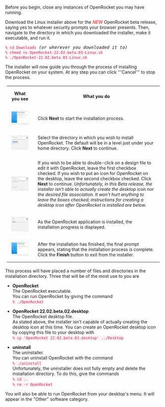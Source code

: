 <style>
	code {
    color: #c7254e;
    background-color: #f9f2f4;
  }
	th, td {
	  padding: 15px;
	}
  table {
	  padding: 5px;
	}
</style>
Before you begin, close any instances of OpenRocket you may have
running.
	
Download the Linux installer above for the <font
color="red"><i>NEW</i></font> OpenRocket beta release, saying yes to
whatever security prompts your browser presents. Then, navigate to the
directory in which you downloaded the installer, make it executable,
and run it.
<html>
<pre>
<code>% cd Downloads</code> <em>(or wherever you downloaded it to)</em>
<code>% chmod +x OpenRocket-22.02.beta.03-Linux.sh
% ./OpenRocket-22.02.beta.03-Linux.sh</code>
</pre>
</html>

The installer will now guide you through the process of installing
OpenRocket on your system. At any step you can click '''Cancel''' to
stop the process.
<html>
  <table class="left">
    <tr>
        <th style="text-align:center">
		  What you see
	    </th>
		<th style="text-align:center">
		  What you do
	    </th>
    </tr>
    <tr>
      <td>
        <img src="downloads/instructions/img/Linux_22.02.beta.02/linux-1.png" alt="Installation Wizard Welcome" width="240">
      </td>
      <td>
        Click <strong>Next</strong> to start the installation process.
      </td>
    </tr>
    <tr>
      <td>
        <img src="downloads/instructions/img/Linux_22.02.beta.02/linux-2.png" alt="Select Destination Directory" width="240">
      </td>
      <td>
        Select the directory in which you wish to install OpenRocket. The
        default will be in a level just under your home directory. Click
        <strong>Next</strong> to continue.
      </td>
    </tr>
    <tr>
      <td>
	    <img src="downloads/instructions/img/Linux_22.02.beta.02/linux-3.png" alt="Enable File Association" width="240">
	  </td>
      <td>
	    If you wish to be able to double-click on a design file to
		edit it with OpenRocket, leave the first checkbox checked. If
		you wish to put an icon for OpenRocket on the desktop, leave
		the second checkbox checked. Click <strong>Next</strong> to
		continue. <em>Unfortunately, in this Beta release, the installer
		isn't able to actually create the desktop icon nor the desired
		file association. It won't hurt anything to leave the boxes
		checked; instructions for creating a desktop icon after
		OpenRocket is installed are below.</em>
      </td>
    </tr>
    <tr>
      <td>
	    <img src="downloads/instructions/img/Linux_22.02.beta.02/linux-4.png" alt="Installation Progress" width="240">
      </td>
      <td>
	    As the OpenRocket application is installed, the installation
	    progress is displayed.
	  </td>
    </tr>
    <tr>
      <td>
	    <img src="downloads/instructions/img/Linux_22.02.beta.02/linux-5.png" alt="Final Prompt" width="240">
	  </td>
      <td>
	    After the installation has finished, the final prompt appears,
	    stating that the installation process is complete. Click the
	    <strong>Finish</strong> button to exit from the installer.
	  </td>
    </tr>
  </table>
</html>

This process will have placed a number of files and directories in the
installation directory. Three that will be of the most use to you are

- **OpenRocket**\
  The OpenRocket executable.\
  You can run OpenRocket by giving the command\
  ```% ./OpenRocket```
  
- **OpenRocket 22.02.beta.02.desktop**\
  The OpenRocket desktop file.\
  As stated above, the installer isn't capable of actually creating the desktop icon at this time. You can create an OpenRocket desktop icon by copying this file to your desktop with\
  ```% cp 'OpenRocket 22.02.beta.03.desktop' ../Desktop```

- **uninstall**\
  The uninstaller.\
  You can uninstall OpenRocket with the command\
  ```% ./uninstall```\
  Unfortunately, the uninstaller does not fully empty and delete the installation directory.  To do this, give the commands\
  ```% cd ..```\
  ```% rm -r OpenRocket```

You will also be able to run OpenRocket from your desktop's menu.  It will appear in the "Other" software category.
